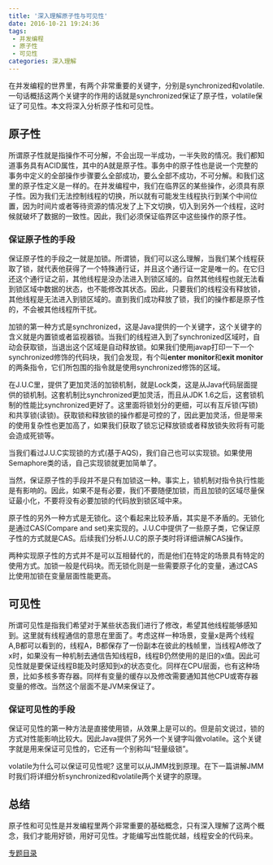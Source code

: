 ```yaml
---
title: '深入理解原子性与可见性'
date: 2016-10-21 19:24:36
tags:
 - 并发编程
 - 原子性
 - 可见性
categories: 深入理解
---
```

在并发编程的世界里，有两个非常重要的关键字，分别是synchronized和volatile. 一句话概括这两个关键字的作用的话就是synchronized保证了原子性，volatile保证了可见性。本文将深入分析原子性和可见性。

<!--more-->

<h2>原子性</h2>

所谓原子性就是指操作不可分解，不会出现一半成功，一半失败的情况。我们都知道事务具有ACID属性，其中的A就是原子性。事务中的原子性也是说一个完整的事务中定义的全部操作步骤要么全部成功，要么全部不成功，不可分解。和我们这里的原子性定义是一样的。在并发编程中，我们在临界区的某些操作，必须具有原子性。因为我们无法控制线程的切换，所以就有可能发生线程执行到某个中间位置，因为时间片或者等待资源的情况发了上下文切换，切入到另外一个线程，这时候就破坏了数据的一致性。因此，我们必须保证临界区中这些操作的原子性。

<h3>保证原子性的手段</h3>

保证原子性的手段之一就是加锁。所谓锁，我们可以这么理解，当我们某个线程获取了锁，就代表他获得了一个特殊通行证，并且这个通行证一定是唯一的。在它归还这个通行证之前，其他线程是没办法进入到锁区域的。自然其他线程也就无法看到锁区域中数据的状态，也不能修改其状态。因此，只要我们的线程没有释放锁，其他线程是无法进入到锁区域的。直到我们成功释放了锁，我们的操作都是原子性的，不会被其他线程所干扰。

加锁的第一种方式是synchronized，这是Java提供的一个关键字，这个关键字的含义就是内置锁或者监视器锁。当我们的线程进入到了synchronized区域时，自动会获取锁，当退出这个区域是自动释放锁。如果我们使用javap打印一下一个synchronized修饰的代码块，我们会发现，有个叫**enter monitor**和**exit monitor**的两条指令，它们所包围的指令就是使用synchronized修饰的区域。

在J.U.C里，提供了更加灵活的加锁机制，就是Lock类，这是从Java代码层面提供的锁机制。这套机制比synchronized更加灵活，而且从JDK 1.6之后，这套锁机制的性能比synchronized更好了。这里面将锁划分的更细，可以有互斥锁(写锁)和共享锁(读锁)。获取锁和释放锁的操作都是可控的了，因此更加灵活，但是带来的使用复杂性也更加高了，如果我们获取了锁忘记释放锁或者释放锁失败将有可能会造成死锁等。

当我们看过J.U.C实现锁的方式(基于AQS)，我们自己也可以实现锁。如果使用Semaphore类的话，自己实现锁就更加简单了。

当然，保证原子性的手段并不是只有加锁这一种。事实上，锁机制对指令执行性能是有影响的。因此，如果不是有必要，我们不要随便加锁，而且加锁的区域尽量保证最小化，不要将没有必要加锁的代码放到锁区域中来。

原子性的另外一种方式是无锁化。这个看起来比较矛盾，其实是不矛盾的。无锁化是通过CAS(Compare and set)来实现的。J.U.C中提供了一些原子类，它保证原子性的方式就是CAS。后续我们分析J.U.C的原子类时将详细讲解CAS操作。

两种实现原子性的方式并不是可以互相替代的，而是他们在特定的场景具有特定的使用方式。加锁一般是代码块。而无锁化则是一些需要原子化的变量，通过CAS比使用加锁在变量层面性能更高。

<h2>可见性</h2>

所谓可见性是指我们希望对于某些状态我们进行了修改，希望其他线程能够感知到。这里就有线程通信的意思在里面了。考虑这样一种场景，变量x是两个线程A,B都可以看到的，线程A，B都保存了一份副本在彼此的栈帧里，当线程A修改了x时，如果没有一种机制去通信告知线程B，线程B仍然使用的是旧的x值。因此可见性就是要保证线程B能及时感知到x的状态变化。同样在CPU层面，也有这种场景，比如多核多寄存器。同样有变量的缓存以及修改需要通知其他CPU或寄存器变量的修改。当然这个层面不是JVM来保证了。

<h3>保证可见性的手段</h3>

保证可见性的第一种方法是直接使用锁，从效果上是可以的。但是前文说过，锁的方式对性能影响比较大。因此Java提供了另外一个关键字叫做volatile。这个关键字就是用来保证可见性的，它还有一个别称叫“轻量级锁”。

volatile为什么可以保证可见性呢? 这里可以从JMM找到原理。在下一篇讲解JMM时我们将详细分析synchronized和volatile两个关键字的原理。

<h2>总结</h2>

原子性和可见性是并发编程里两个非常重要的基础概念，只有深入理解了这两个概念，我们才能用好锁，用好可见性。才能编写出性能优越，线程安全的代码来。

[专题目录](http://wantedonline.cn/2016/09/08/20160908-1/)
